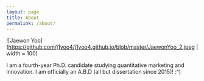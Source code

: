 ```yaml
---
layout: page
title: About
permalink: /about/
---
```


![Jaewon Yoo](https://github.com/j1yoo4/j1yoo4.github.io/blob/master/JaewonYoo_2.jpeg | width = 100)

I am a fourth-year Ph.D. candidate studying quantitative marketing and innovation. I am officially an A.B.D (all but dissertation since 2015)! :^)

